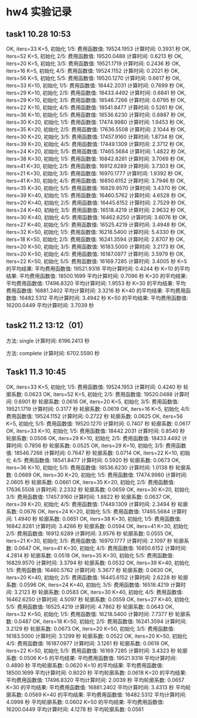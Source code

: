 # hw4 实验记录

## task1 10.28 10:53

OK, iters=33
K=5, 初始化 1/5:
  费用函数值: 19524.1953
  计算时间: 0.3931 秒
OK, iters=52
K=5, 初始化 2/5:
  费用函数值: 19520.0488
  计算时间: 0.6213 秒
OK, iters=20
K=5, 初始化 3/5:
  费用函数值: 19521.1719
  计算时间: 0.2436 秒
OK, iters=16
K=5, 初始化 4/5:
  费用函数值: 19524.1152
  计算时间: 0.2021 秒
OK, iters=56
K=5, 初始化 5/5:
  费用函数值: 19520.1270
  计算时间: 0.6617 秒
OK, iters=33
K=10, 初始化 1/5:
  费用函数值: 18442.2031
  计算时间: 0.7699 秒
OK, iters=29
K=10, 初始化 2/5:
  费用函数值: 18433.4492
  计算时间: 0.6841 秒
OK, iters=29
K=10, 初始化 3/5:
  费用函数值: 18546.7266
  计算时间: 0.6795 秒
OK, iters=22
K=10, 初始化 4/5:
  费用函数值: 18541.8477
  计算时间: 0.5261 秒
OK, iters=36
K=10, 初始化 5/5:
  费用函数值: 18536.6230
  计算时间: 0.8887 秒
OK, iters=30
K=20, 初始化 1/5:
  费用函数值: 17474.9980
  计算时间: 1.9453 秒
OK, iters=35
K=20, 初始化 2/5:
  费用函数值: 17636.5508
  计算时间: 2.1044 秒
OK, iters=30
K=20, 初始化 3/5:
  费用函数值: 17457.9160
  计算时间: 1.8734 秒
OK, iters=39
K=20, 初始化 4/5:
  费用函数值: 17449.1309
  计算时间: 2.3712 秒
OK, iters=24
K=20, 初始化 5/5:
  费用函数值: 17465.5684
  计算时间: 1.4822 秒
OK, iters=38
K=30, 初始化 1/5:
  费用函数值: 16842.8281
  计算时间: 3.7069 秒
OK, iters=41
K=30, 初始化 2/5:
  费用函数值: 16912.6289
  计算时间: 3.7303 秒
OK, iters=21
K=30, 初始化 3/5:
  费用函数值: 16970.1777
  计算时间: 1.9392 秒
OK, iters=41
K=30, 初始化 4/5:
  费用函数值: 16850.6152
  计算时间: 3.7946 秒
OK, iters=35
K=30, 初始化 5/5:
  费用函数值: 16829.9570
  计算时间: 3.4370 秒
OK, iters=39
K=40, 初始化 1/5:
  费用函数值: 16460.5762
  计算时间: 4.6528 秒
OK, iters=20
K=40, 初始化 2/5:
  费用函数值: 16445.6152
  计算时间: 2.7529 秒
OK, iters=24
K=40, 初始化 3/5:
  费用函数值: 16518.4219
  计算时间: 2.9632 秒
OK, iters=30
K=40, 初始化 4/5:
  费用函数值: 16462.6250
  计算时间: 3.6076 秒
OK, iters=27
K=40, 初始化 5/5:
  费用函数值: 16525.4219
  计算时间: 3.4948 秒
OK, iters=32
K=50, 初始化 1/5:
  费用函数值: 16218.5400
  计算时间: 5.4330 秒
OK, iters=18
K=50, 初始化 2/5:
  费用函数值: 16241.3594
  计算时间: 2.8707 秒
OK, iters=20
K=50, 初始化 3/5:
  费用函数值: 16183.5000
  计算时间: 3.2173 秒
OK, iters=20
K=50, 初始化 4/5:
  费用函数值: 16187.0977
  计算时间: 3.5979 秒
OK, iters=22
K=50, 初始化 5/5:
  费用函数值: 16169.7285
  计算时间: 3.4005 秒
K=5 的平均结果:
  平均费用函数值: 19521.9316
  平均计算时间: 0.4244 秒
K=10 的平均结果:
  平均费用函数值: 18500.1699
  平均计算时间: 0.7096 秒
K=20 的平均结果:
  平均费用函数值: 17496.8320
  平均计算时间: 1.9553 秒
K=30 的平均结果:
  平均费用函数值: 16881.2402
  平均计算时间: 3.3216 秒
K=40 的平均结果:
  平均费用函数值: 16482.5312
  平均计算时间: 3.4942 秒
K=50 的平均结果:
  平均费用函数值: 16200.0449
  平均计算时间: 3.7039 秒







## task2 11.2 13:12（01）

方法: single
  计算时间: 6196.2413 秒

方法: complete
  计算时间: 6702.5590 秒



## Task1 11.3 10:45

OK, iters=33
K=5, 初始化 1/5:
  费用函数值: 19524.1953
  计算时间: 0.4240 秒
  轮廓系数: 0.0623
OK, iters=52
K=5, 初始化 2/5:
  费用函数值: 19520.0488
  计算时间: 0.6901 秒
  轮廓系数: 0.0616
OK, iters=20
K=5, 初始化 3/5:
  费用函数值: 19521.1719
  计算时间: 0.3177 秒
  轮廓系数: 0.0619
OK, iters=16
K=5, 初始化 4/5:
  费用函数值: 19524.1152
  计算时间: 0.2722 秒
  轮廓系数: 0.0625
OK, iters=56
K=5, 初始化 5/5:
  费用函数值: 19520.1270
  计算时间: 0.7407 秒
  轮廓系数: 0.0617
OK, iters=33
K=10, 初始化 1/5:
  费用函数值: 18442.2031
  计算时间: 0.8540 秒
  轮廓系数: 0.0508
OK, iters=29
K=10, 初始化 2/5:
  费用函数值: 18433.4492
  计算时间: 0.7856 秒
  轮廓系数: 0.0525
OK, iters=29
K=10, 初始化 3/5:
  费用函数值: 18546.7266
  计算时间: 0.7647 秒
  轮廓系数: 0.0714
OK, iters=22
K=10, 初始化 4/5:
  费用函数值: 18541.8477
  计算时间: 0.5920 秒
  轮廓系数: 0.0673
OK, iters=36
K=10, 初始化 5/5:
  费用函数值: 18536.6230
  计算时间: 1.0138 秒
  轮廓系数: 0.0669
OK, iters=30
K=20, 初始化 1/5:
  费用函数值: 17474.9980
  计算时间: 2.0605 秒
  轮廓系数: 0.0661
OK, iters=35
K=20, 初始化 2/5:
  费用函数值: 17636.5508
  计算时间: 2.2332 秒
  轮廓系数: 0.0659
OK, iters=30
K=20, 初始化 3/5:
  费用函数值: 17457.9160
  计算时间: 1.8822 秒
  轮廓系数: 0.0637
OK, iters=39
K=20, 初始化 4/5:
  费用函数值: 17449.1309
  计算时间: 2.3494 秒
  轮廓系数: 0.0676
OK, iters=24
K=20, 初始化 5/5:
  费用函数值: 17465.5684
  计算时间: 1.4940 秒
  轮廓系数: 0.0651
OK, iters=38
K=30, 初始化 1/5:
  费用函数值: 16842.8281
  计算时间: 3.4286 秒
  轮廓系数: 0.0594
OK, iters=41
K=30, 初始化 2/5:
  费用函数值: 16912.6289
  计算时间: 3.9576 秒
  轮廓系数: 0.0555
OK, iters=21
K=30, 初始化 3/5:
  费用函数值: 16970.1777
  计算时间: 2.1097 秒
  轮廓系数: 0.0647
OK, iters=41
K=30, 初始化 4/5:
  费用函数值: 16850.6152
  计算时间: 4.2814 秒
  轮廓系数: 0.0518
OK, iters=35
K=30, 初始化 5/5:
  费用函数值: 16829.9570
  计算时间: 3.3794 秒
  轮廓系数: 0.0532
OK, iters=39
K=40, 初始化 1/5:
  费用函数值: 16460.5762
  计算时间: 5.3677 秒
  轮廓系数: 0.0630
OK, iters=20
K=40, 初始化 2/5:
  费用函数值: 16445.6152
  计算时间: 2.6228 秒
  轮廓系数: 0.0596
OK, iters=24
K=40, 初始化 3/5:
  费用函数值: 16518.4219
  计算时间: 3.2123 秒
  轮廓系数: 0.0583
OK, iters=30
K=40, 初始化 4/5:
  费用函数值: 16462.6250
  计算时间: 4.5097 秒
  轮廓系数: 0.0559
OK, iters=27
K=40, 初始化 5/5:
  费用函数值: 16525.4219
  计算时间: 4.7862 秒
  轮廓系数: 0.0643
OK, iters=32
K=50, 初始化 1/5:
  费用函数值: 16218.5400
  计算时间: 7.7377 秒
  轮廓系数: 0.0487
OK, iters=18
K=50, 初始化 2/5:
  费用函数值: 16241.3594
  计算时间: 3.2129 秒
  轮廓系数: 0.0673
OK, iters=20
K=50, 初始化 3/5:
  费用函数值: 16183.5000
  计算时间: 3.1299 秒
  轮廓系数: 0.0522
OK, iters=20
K=50, 初始化 4/5:
  费用函数值: 16187.0977
  计算时间: 3.1261 秒
  轮廓系数: 0.0618
OK, iters=22
K=50, 初始化 5/5:
  费用函数值: 16169.7285
  计算时间: 3.4323 秒
  轮廓系数: 0.0506
K=5 的平均结果:
  平均费用函数值: 19521.9316
  平均计算时间: 0.4890 秒
  平均轮廓系数: 0.0620
K=10 的平均结果:
  平均费用函数值: 18500.1699
  平均计算时间: 0.8020 秒
  平均轮廓系数: 0.0618
K=20 的平均结果:
  平均费用函数值: 17496.8320
  平均计算时间: 2.0039 秒
  平均轮廓系数: 0.0657
K=30 的平均结果:
  平均费用函数值: 16881.2402
  平均计算时间: 3.4313 秒
  平均轮廓系数: 0.0569
K=40 的平均结果:
  平均费用函数值: 16482.5312
  平均计算时间: 4.0998 秒
  平均轮廓系数: 0.0602
K=50 的平均结果:
  平均费用函数值: 16200.0449
  平均计算时间: 4.1278 秒
  平均轮廓系数: 0.0561